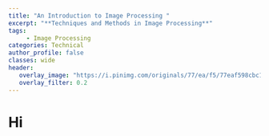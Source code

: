 ```yaml
---
title: "An Introduction to Image Processing "
excerpt: "**Techniques and Methods in Image Processing**"
tags:
     - Image Processing
categories: Technical
author_profile: false
classes: wide
header: 
   overlay_image: "https://i.pinimg.com/originals/77/ea/f5/77eaf598cbc1e06d31840ff5ef8fb746.jpg"
   overlay_filter: 0.2
---
```


# Hi
